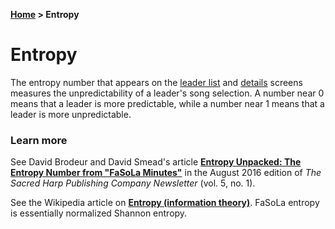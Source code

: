 **[Home](home) &gt; Entropy**

# Entropy

The entropy number that appears on the [leader list](leader_list) and [details](leader_activity) screens measures the unpredictability of a leader's song selection.  A number near 0 means that a leader is more predictable, while a number near 1 means that a leader is more unpredictable.

### Learn more

See David Brodeur and David Smead's article **[Entropy Unpacked: The Entropy Number from "FaSoLa Minutes"](http://originalsacredharp.com/2016/08/22/entropy-unpacked-the-entropy-number-from-fasola-minutes/)** in the August 2016 edition of _The Sacred Harp Publishing Company Newsletter_ (vol. 5, no. 1).


See the Wikipedia article on **[Entropy (information theory)](https://en.wikipedia.org/wiki/Entropy_(information_theory))**.  FaSoLa entropy is essentially normalized Shannon entropy.
